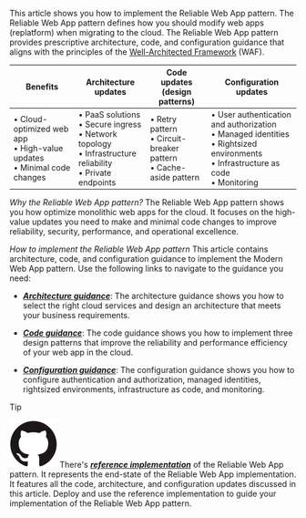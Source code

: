 This article shows you how to implement the Reliable Web App pattern. The Reliable Web App pattern defines how you should modify web apps (replatform) when migrating to the cloud. The Reliable Web App pattern provides prescriptive architecture, code, and configuration guidance that aligns with the principles of the [Well-Architected Framework](/azure/well-architected/) (WAF).

| Benefits | Architecture updates | Code updates<br>(design patterns) | Configuration updates |
|----------|--------------|--------------|---------------|
| • Cloud-optimized web app <br> • High-value updates <br>• Minimal code changes | • PaaS solutions<br>• Secure ingress<br>• Network topology<br>• Infrastructure reliability<br>• Private endpoints | • Retry pattern<br>• Circuit-breaker pattern<br>• Cache-aside pattern | • User authentication and authorization<br>• Managed identities <br>• Rightsized environments <br>• Infrastructure as code <br>• Monitoring|

*Why the Reliable Web App pattern?* The Reliable Web App pattern shows you how optimize monolithic web apps for the cloud. It focuses on the high-value updates you need to make and minimal code changes to improve reliability, security, performance, and operational excellence.

*How to implement the Reliable Web App pattern* This article contains architecture, code, and configuration guidance to implement the Modern Web App pattern. Use the following links to navigate to the guidance you need: 

- [***Architecture guidance***](#architecture-guidance): The architecture guidance shows you how to select the right cloud services and design an architecture that meets your business requirements.

- [***Code guidance***](#code-guidance): The code guidance shows you how to implement three design patterns that improve the reliability and performance efficiency of your web app in the cloud.

- [***Configuration guidance***](#configuration-guidance): The configuration guidance shows you how to configure authentication and authorization, managed identities, rightsized environments, infrastructure as code, and monitoring.

> [!TIP]
> ![GitHub logo](../../../../../_images/github.svg) There's [***reference implementation***](reference-implementation) of the Reliable Web App pattern. It represents the end-state of the Reliable Web App implementation. It features all the code, architecture, and configuration updates discussed in this article. Deploy and use the reference implementation to guide your implementation of the Reliable Web App pattern.